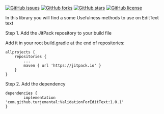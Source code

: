 [![GitHub issues](https://img.shields.io/github/issues/turjemantal/ValidationForEditText?logo=GitHub)](https://github.com/turjemantal/ValidationForEditText/issues) [![GitHub forks](https://img.shields.io/github/forks/turjemantal/ValidationForEditText?logo=GitHub)](https://github.com/turjemantal/ValidationForEditText/network) [![GitHub stars](https://img.shields.io/github/stars/turjemantal/ValidationForEditText?logo=GitHub)](https://github.com/turjemantal/ValidationForEditText/stargazers) 
[![GitHub license](https://img.shields.io/github/license/turjemantal/ValidationForEditText?logo=GitHub)](https://github.com/turjemantal/ValidationForEditText)

In this library you will find a some Usefulness methods to use on EditText text

Step 1. Add the JitPack repository to your build file


Add it in your root build.gradle at the end of repositories:

	allprojects {
		repositories {
			...
			maven { url 'https://jitpack.io' }
		}
	}
Step 2. Add the dependency

	dependencies {
	        implementation 'com.github.turjemantal:ValidationForEditText:1.0.1'
	}
